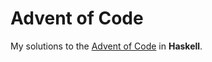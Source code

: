 # Advent of Code

My solutions to the [Advent of Code](https://adventofcode.com/2018) in **Haskell**.

